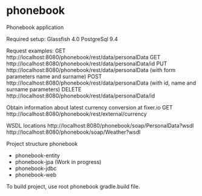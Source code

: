 # phonebook
Phonebook application

Required setup:
Glassfish 4.0
PostgreSql 9.4

Request examples:
GET http://localhost:8080/phonebook/rest/data/personalData
GET http://localhost:8080/phonebook/rest/data/personalData/id
PUT http://localhost:8080/phonebook/rest/data/personalData (with form parameters name and surname)
POST http://localhost:8080/phonebook/rest/data/personalData (with id, name and surname parameters)
DELETE http://localhost:8080/phonebook/rest/data/personalData/id

Obtain information about latest currency conversion at fixer.io
GET http://localhost:8080/phonebook/rest/external/currency

WSDL locations
http://localhost:8080/phonebook/soap/PersonalData?wsdl
http://localhost:8080/phonebook/soap/Weather?wsdl

Project structure
phonebook
- phonebook-entity
- phonebook-jpa (Work in progress)
- phonebook-jdbc
- phonebook-web

To build project, use root phonebook gradle.build file.
